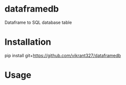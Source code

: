 # dataframedb
Dataframe to SQL database table

# Installation
pip install git+https://github.com/vikrant327/dataframedb

# Usage
